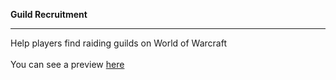 <b> Guild Recruitment </b><hr />

Help players find raiding guilds on World of Warcraft<br /><br />
You can see a preview <a href="https://chelkuhs.github.io/guild_recruit/">here</a>
